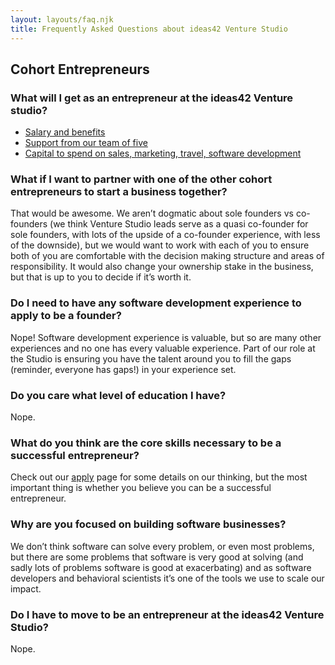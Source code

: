 ```yaml
---
layout: layouts/faq.njk
title: Frequently Asked Questions about ideas42 Venture Studio
---
```


## Cohort Entrepreneurs

### What will I get as an entrepreneur at the ideas42 Venture studio?

- [Salary and benefits](/ventures-for-shared-prosperity/what-we-provide/#compensation-package)
- [Support from our team of five](/ventures-for-shared-prosperity/what-we-provide/#technical-and-business-building-support)
- [Capital to spend on sales, marketing, travel, software development](/ventures-for-shared-prosperity/what-we-provide/#business-building-capital)

### What if I want to partner with one of the other cohort entrepreneurs to start a business together?

That would be awesome. We aren’t dogmatic about sole founders vs co-founders (we think Venture Studio leads serve as a quasi co-founder for sole founders, with lots of the upside of a co-founder experience, with less of the downside), but we would want to work with each of you to ensure both of you are comfortable with the decision making structure and areas of responsibility. It would also change your ownership stake in the business, but that is up to you to decide if it’s worth it.

### Do I need to have any software development experience to apply to be a founder?

Nope! Software development experience is valuable, but so are many other experiences and no one has every valuable experience. Part of our role at the Studio is ensuring you have the talent around you to fill the gaps (reminder, everyone has gaps!) in your experience set.

### Do you care what level of education I have?

Nope.

### What do you think are the core skills necessary to be a successful entrepreneur?

Check out our [apply](/apply) page for some details on our thinking, but the most important thing is whether you believe you can be a successful entrepreneur.

### Why are you focused on building software businesses?

We don’t think software can solve every problem, or even most problems, but there are some problems that software is very good at solving (and sadly lots of problems software is good at exacerbating) and as software developers and behavioral scientists it’s one of the tools we use to scale our impact.

### Do I have to move to be an entrepreneur at the ideas42 Venture Studio?

Nope.

<!-- REMOVE THIS LINE WHEN READY
### If I start a business while an entrepreneur at the ideas42 Venture Studio what will my stake be in the business?

Entrepreneurs who join as a part of the Ventures for Shared Prosperity will own 40% (vesting over five years) in the business they start while at the studio. We hold aside 10% for an employee stock option pool and the ideas42 Venture Studio owns 50%, between Studio investors, Studio owners and Studio employees.

## Legal

### What is the legal structure of the Venture Studio?

We are a public benefit corporation, wholly owned by ideas42, a 501c(3) non-profit corporation.

### Who are your investors currently?

All investment capital in the Venture Studio to date has come from ideas42, and any financial return from businesses started in the studio will go to ideas42 and the Venture Studio employees.

### What role does Wells Fargo play in the Ventures for Shared Prosperity effort?

The Wells Fargo foundation has made a generous three year commitment to ideas42 for the [Shared Prosperity Catalyst](https://sharedprosperity.ideas42.org), a multi-pronged approach to improve the financial health and well-being of low and moderate income people in America. Ventures for Shared Prosperity is one of those three prongs, but Wells Fargo has no financial stake in any of the ventures we launch and no control over what kinds of businesses we build.

REMOVE THIS LINE WHEN READY -->
